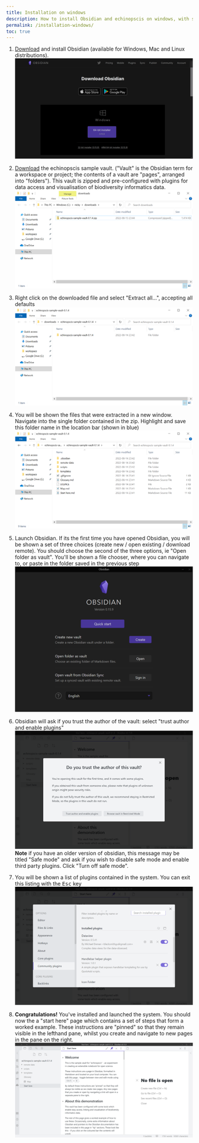 ```yaml
---
title: Installation on windows
description: How to install Obsidian and echinopscis on windows, with screenshots
permalink: /installation-windows/
toc: true
---
```


1. [Download](https://obsidian.md/download) and install Obsidian (available for Windows, Mac and Linux distributions).
![Obsidian download page](/assets/images/install-01.png)

1. [Download](https://github.com/echinopscis/echinopscis-sample-vault/releases/download/v{{page.echinopscis_version}}/echinopscis-sample-vault-{{page.echinopscis_version}}.zip) the echinopscis sample vault. ("Vault" is the Obsidian term for a workspace or project; the contents of a vault are "pages", arranged into "folders"). This vault is zipped and pre-configured with plugins for data access and visualisation of biodiversity informatics data.
![Obsidian download page](/assets/images/install-02.png)

1. Right click on the downloaded file and select "Extract all...", accepting all defaults
![Extracted ecinopscis sample vault](/assets/images/install-03.png)

1. You will be shown the files that were extracted in a new window. Navigate into the single folder contained in the zip. Highlight and save this folder name in the location bar (shown in blue)
![Extracted ecinopscis sample vault - contents](/assets/images/install-04.png)

1. Launch Obsidian. If its the first time you have opened Obsidian, you will be shown a set of three choices (create new / open existing / download remote). You should choose the second of the three options, ie "Open folder as vault". You'll be shown a file chooser, where you can navigate to, or paste in the folder saved in the previous step 
![Obsidian launch screen](/assets/images/install-06.png)

1. Obsidian will ask if you trust the author of the vault: select "trust author and enable plugins"
![Obsidian trust question](/assets/images/install-07.png)
**Note** if you have an older version of obsidian, this message may be titled "Safe mode" and ask if you wish to disable safe mode and enable third party plugins. Click "Turn off safe mode".

1. You will be shown a list of plugins contained in the system. You can exit this listing with the <kbd>Esc</kbd> key
![Obsidian plugin listing](/assets/images/install-08.png)

1. **Congratulations!** You've installed and launched the system. You should now the a "start here" page which contains a set of steps that form a worked example. These instructions are "pinned" so that  they remain visible in the lefthand pane, whilst you create and navigate to new pages in the pane on the right. 
![echinopscis start here page](/assets/images/install-09.png)

